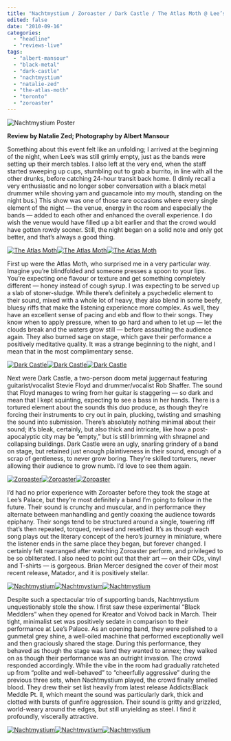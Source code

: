 ```yaml
---
title: "Nachtmystium / Zoroaster / Dark Castle / The Atlas Moth @ Lee’s Palace, Toronto ON, September 11th, 2010"
edited: false
date: "2010-09-16"
categories:
  - "headline"
  - "reviews-live"
tags:
  - "albert-mansour"
  - "black-metal"
  - "dark-castle"
  - "nachtmystium"
  - "natalie-zed"
  - "the-atlas-moth"
  - "toronto"
  - "zoroaster"
---
```


![](http://www.hellbound.ca/wp-content/uploads/2010/09/poster-ab.jpg "Nachtmystium Poster")

**Review by Natalie Zed; Photography by Albert Mansour**

Something about this event felt like an unfolding; I arrived at the beginning of the night, when Lee’s was still grimly empty, just as the bands were setting up their merch tables. I also left at the very end, when the staff started sweeping up cups, stumbling out to grab a burrito, in line with all the other drunks, before catching 24-hour transit back home. (I dimly recall a very enthusiastic and no longer sober conversation with a black metal drummer while shoving yam and guacamole into my mouth, standing on the night bus.) This show was one of those rare occasions where every single element of the night — the venue, energy in the room and especially the bands — added to each other and enhanced the overall experience. I do wish the venue would have filled up a bit earlier and that the crowd would have gotten rowdy sooner. Still, the night began on a solid note and only got better, and that’s always a good thing.

[![](http://www.hellbound.ca/wp-content/uploads/2010/09/THE-ATLAS-MOTH-011ab-150x150.jpg "The Atlas Moth")](http://www.hellbound.ca/wp-content/uploads/2010/09/THE-ATLAS-MOTH-011ab.jpg)[![](http://www.hellbound.ca/wp-content/uploads/2010/09/THE-ATLAS-MOTH-009ab-150x150.jpg "The Atlas Moth")](http://www.hellbound.ca/wp-content/uploads/2010/09/THE-ATLAS-MOTH-009ab.jpg)[![](http://www.hellbound.ca/wp-content/uploads/2010/09/THE-ATLAS-MOTH-017ab-150x150.jpg "The Atlas Moth")](http://www.hellbound.ca/wp-content/uploads/2010/09/THE-ATLAS-MOTH-017ab.jpg)

First up were the Atlas Moth, who surprised me in a very particular way. Imagine you’re blindfolded and someone presses a spoon to your lips. You’re expecting one flavour or texture and get something completely different — honey instead of cough syrup. I was expecting to be served up a slab of stoner-sludge. While there’s definitely a psychedelic element to their sound, mixed with a whole lot of heavy, they also blend in some beefy, bluesy riffs that make the listening experience more complex. As well, they have an excellent sense of pacing and ebb and flow to their songs. They know when to apply pressure, when to go hard and when to let up — let the clouds break and the waters grow still — before assaulting the audience again. They also burned sage on stage, which gave their performance a positively meditative quality. It was a strange beginning to the night, and I mean that in the most complimentary sense.

[![](http://www.hellbound.ca/wp-content/uploads/2010/09/DARK-CASTLE-020ab-150x150.jpg "Dark Castle")](http://www.hellbound.ca/wp-content/uploads/2010/09/DARK-CASTLE-020ab.jpg)[![](http://www.hellbound.ca/wp-content/uploads/2010/09/DARK-CASTLE-047ab-150x150.jpg "Dark Castle")](http://www.hellbound.ca/wp-content/uploads/2010/09/DARK-CASTLE-047ab.jpg)[![](http://www.hellbound.ca/wp-content/uploads/2010/09/DARK-CASTLE-070ab-150x150.jpg "Dark Castle")](http://www.hellbound.ca/wp-content/uploads/2010/09/DARK-CASTLE-070ab.jpg)

Next were Dark Castle, a two-person doom metal juggernaut featuring guitarist/vocalist Stevie Floyd and drummer/vocalist Rob Shaffer. The sound that Floyd manages to wring from her guitar is staggering — so dark and mean that I kept squinting, expecting to see a bass in her hands. There is a tortured element about the sounds this duo produce, as though they’re forcing their instruments to cry out in pain, plucking, twisting and smashing the sound into submission. There’s absolutely nothing minimal about their sound; it’s bleak, certainly, but also thick and intricate, like how a post-apocalyptic city may be “empty,” but is still brimming with shrapnel and collapsing buildings. Dark Castle were an ugly, snarling grindery of a band on stage, but retained just enough plaintiveness in their sound, enough of a scrap of gentleness, to never grow boring. They’re skilled torturers, never allowing their audience to grow numb. I’d love to see them again.

[![](http://www.hellbound.ca/wp-content/uploads/2010/09/ZOROASTER-006ab-150x150.jpg "Zoroaster")](http://www.hellbound.ca/wp-content/uploads/2010/09/ZOROASTER-006ab.jpg)[![](http://www.hellbound.ca/wp-content/uploads/2010/09/ZOROASTER-025ab-150x150.jpg "Zoroaster")](http://www.hellbound.ca/wp-content/uploads/2010/09/ZOROASTER-025ab.jpg)[![](http://www.hellbound.ca/wp-content/uploads/2010/09/ZOROASTER-049ab-150x150.jpg "Zoroaster")](http://www.hellbound.ca/wp-content/uploads/2010/09/ZOROASTER-049ab.jpg)

I’d had no prior experience with Zoroaster before they took the stage at Lee’s Palace, but they’re most definitely a band I’m going to follow in the future. Their sound is crunchy and muscular, and in performance they alternate between manhandling and gently coaxing the audience towards epiphany. Their songs tend to be structured around a single, towering riff that’s then repeated, torqued, revised and resettled. It’s as though each song plays out the literary concept of the hero’s journey in miniature, where the listener ends in the same place they began, but forever changed. I certainly felt rearranged after watching Zoroaster perform, and privileged to be so obliterated. I also need to point out that their art — on their CDs, vinyl and T-shirts — is gorgeous. Brian Mercer designed the cover of their most recent release, Matador, and it is positively stellar.

[![](http://www.hellbound.ca/wp-content/uploads/2010/09/NACHTMYSTIUM-036ab-150x150.jpg "Nachtmystium")](http://www.hellbound.ca/wp-content/uploads/2010/09/NACHTMYSTIUM-036ab.jpg)[![](http://www.hellbound.ca/wp-content/uploads/2010/09/NACHTMYSTIUM-015ab-150x150.jpg "Nachtmystium")](http://www.hellbound.ca/wp-content/uploads/2010/09/NACHTMYSTIUM-015ab.jpg)[![](http://www.hellbound.ca/wp-content/uploads/2010/09/NACHTMYSTIUM-043ab-150x150.jpg "Nachtmystium")](http://www.hellbound.ca/wp-content/uploads/2010/09/NACHTMYSTIUM-043ab.jpg)

Despite such a spectacular trio of supporting bands, Nachtmystium unquestionably stole the show. I first saw these experimental “Black Meddlers” when they opened for Kreator and Voivod back in March. Their tight, minimalist set was positively sedate in comparison to their performance at Lee’s Palace. As an opening band, they were polished to a gunmetal grey shine, a well-oiled machine that performed exceptionally well and then graciously shared the stage. During this performance, they behaved as though the stage was land they wanted to annex; they walked on as though their performance was an outright invasion. The crowd responded accordingly. While the vibe in the room had gradually ratcheted up from “polite and well-behaved” to “cheerfully aggressive” during the previous three sets, when Nachtmystium played, the crowd finally smelled blood. They drew their set list heavily from latest release Addicts:Black Meddle Pt. II, which meant the sound was particularly dark, thick and clotted with bursts of gunfire aggression. Their sound is gritty and grizzled, world-weary around the edges, but still unyielding as steel. I find it profoundly, viscerally attractive.

[![](http://www.hellbound.ca/wp-content/uploads/2010/09/NACHTMYSTIUM-064ab-150x150.jpg "Nachtmystium")](http://www.hellbound.ca/wp-content/uploads/2010/09/NACHTMYSTIUM-064ab.jpg)[![](http://www.hellbound.ca/wp-content/uploads/2010/09/NACHTMYSTIUM-048ab-150x150.jpg "Nachtmystium")](http://www.hellbound.ca/wp-content/uploads/2010/09/NACHTMYSTIUM-048ab.jpg)[![](http://www.hellbound.ca/wp-content/uploads/2010/09/NACHTMYSTIUM-132ab-150x150.jpg "Nachtmystium")](http://www.hellbound.ca/wp-content/uploads/2010/09/NACHTMYSTIUM-132ab.jpg)
